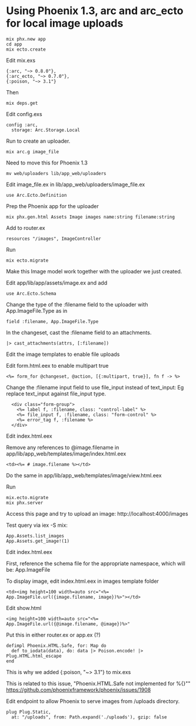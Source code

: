 # Using Phoenix 1.3, arc and arc_ecto for local image uploads

```
mix phx.new app
cd app
mix ecto.create
```


Edit mix.exs

```
{:arc, "~> 0.8.0"},
{:arc_ecto, "~> 0.7.0"},
{:poison, "~> 3.1"}
```

Then

```
mix deps.get
```


Edit config.exs
```
config :arc,
  storage: Arc.Storage.Local
```


Run to create an uploader.

```
mix arc.g image_file
```


Need to move this for Phoenix 1.3
```
mv web/uploaders lib/app_web/uploaders
```


Edit image_file.ex in lib/app_web/uploaders/image_file.ex
```
use Arc.Ecto.Definition
```


Prep the Phoenix app for the uploader

```
mix phx.gen.html Assets Image images name:string filename:string
```

Add to router.ex
```
resources "/images", ImageController
```

Run 
```
mix ecto.migrate
```


Make this Image model work together with the uploader we just created.

Edit app/lib/app/assets/image.ex and add

```
use Arc.Ecto.Schema
```

Change the type of the :filename field to the uploader with App.ImageFile.Type as in
```
field :filename, App.ImageFile.Type
```

In the changeset, cast the :filename field to an attachments.
```
|> cast_attachments(attrs, [:filename])
```


Edit the image templates to enable file uploads

Edit form.html.eex to enable multipart true

```
<%= form_for @changeset, @action, [{:multipart, true}], fn f -> %>
```

Change the :filename input field to use file_input instead of text_input:
Eg replace text_input against file_input type.
```
  <div class="form-group">
    <%= label f, :filename, class: "control-label" %>
    <%= file_input f, :filename, class: "form-control" %>
    <%= error_tag f, :filename %>
  </div>
```

Edit index.html.eex

Remove any references to @image.filename in app/lib/app_web/templates/image/index.html.eex
```
<td><%= # image.filename %></td>
```

Do the same in app/lib/app_web/templates/image/view.html.eex


Run
```
mix.ecto.migrate
mix phx.server
```

Access this page and try to upload an image:
http://localhost:4000/images

Test query via iex -S mix:
```
App.Assets.list_images
App.Assets.get_image!(1)
```

Edit index.html.eex

First, reference the schema file for the appropriate namespace, which will be:
App.ImageFile

To display image, edit index.html.eex in images template folder
```
<td><img height=100 width=auto src="<%= App.ImageFile.url({image.filename, image})%>"></td>
```

Edit show.html
```
<img height=100 width=auto src="<%=  App.ImageFile.url({@image.filename, @image})%>"
```


Put this in either router.ex or app.ex (?)

```
defimpl Phoenix.HTML.Safe, for: Map do
  def to_iodata(data), do: data |> Poison.encode! |> Plug.HTML.html_escape
end
```

This is why we added {:poison, "~> 3.1"} to mix.exs

This is related to this issue, 
"Phoenix.HTML.Safe not implemented for %{}""
https://github.com/phoenixframework/phoenix/issues/1908


Edit endpoint to allow Phoenix to serve images from /uploads directory.

```
plug Plug.Static, 
  at: "/uploads", from: Path.expand('./uploads'), gzip: false
```

